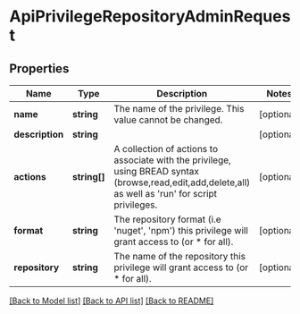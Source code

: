 # ApiPrivilegeRepositoryAdminRequest

## Properties
Name | Type | Description | Notes
------------ | ------------- | ------------- | -------------
**name** | **string** | The name of the privilege.  This value cannot be changed. | [optional] 
**description** | **string** |  | [optional] 
**actions** | **string[]** | A collection of actions to associate with the privilege, using BREAD syntax (browse,read,edit,add,delete,all) as well as &#39;run&#39; for script privileges. | [optional] 
**format** | **string** | The repository format (i.e &#39;nuget&#39;, &#39;npm&#39;) this privilege will grant access to (or * for all). | [optional] 
**repository** | **string** | The name of the repository this privilege will grant access to (or * for all). | [optional] 

[[Back to Model list]](../README.md#documentation-for-models) [[Back to API list]](../README.md#documentation-for-api-endpoints) [[Back to README]](../README.md)


